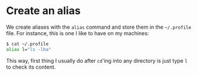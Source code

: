 # Create an alias

We create aliases with the `alias` command and store them in the `~/.profile` file. For instance, this is one I like to have on my machines:

```bash
$ cat ~/.profile
alias l="ls -lha"
```

This way, first thing I usually do after `cd`'ing into any directory is just type `l` to check its content.
